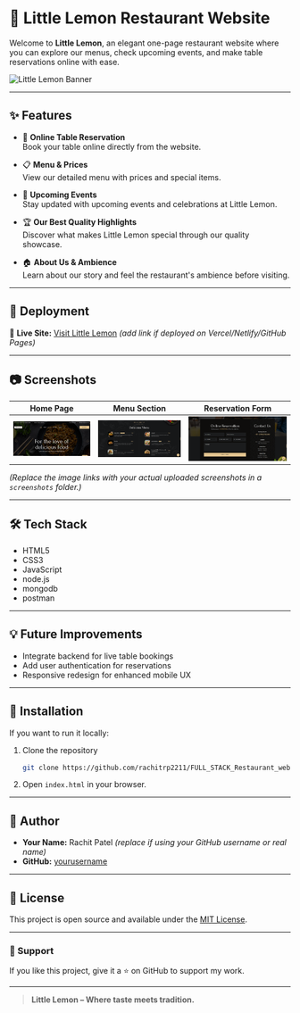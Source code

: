 # 🍋 Little Lemon Restaurant Website

Welcome to **Little Lemon**, an elegant one-page restaurant website where you can explore our menus, check upcoming events, and make table reservations online with ease.

![Little Lemon Banner](link-to-your-banner-or-screenshot-if-hosted)

---

## ✨ Features

- 📝 **Online Table Reservation**  
  Book your table online directly from the website.

- 📋 **Menu & Prices**  
  View our detailed menu with prices and special items.

- 🎉 **Upcoming Events**  
  Stay updated with upcoming events and celebrations at Little Lemon.

- 🏆 **Our Best Quality Highlights**  
  Discover what makes Little Lemon special through our quality showcase.

- 🏠 **About Us & Ambience**  
  Learn about our story and feel the restaurant's ambience before visiting.

---

## 🚀 Deployment

🔗 **Live Site:** [Visit Little Lemon](your-deployed-link-here) *(add link if deployed on Vercel/Netlify/GitHub Pages)*

---

## 📷 Screenshots

| Home Page | Menu Section | Reservation Form |
|---|---|---|
| ![Home](./screenshots/home.png) | ![Menu](./screenshots/menu.png) | ![Reservation](./screenshots/reservation.png) |

*(Replace the image links with your actual uploaded screenshots in a `screenshots` folder.)*

---

## 🛠️ Tech Stack

- HTML5
- CSS3
- JavaScript
- node.js
- mongodb
- postman

---

## 💡 Future Improvements

- Integrate backend for live table bookings
- Add user authentication for reservations
- Responsive redesign for enhanced mobile UX

---

## 📌 Installation

If you want to run it locally:

1. Clone the repository

    ```bash
    git clone https://github.com/rachitrp2211/FULL_STACK_Restaurant_website.git
    ```

2. Open `index.html` in your browser.

---

## 👤 Author

- **Your Name:** Rachit Patel *(replace if using your GitHub username or real name)*  
- **GitHub:** [yourusername](https://github.com/rachitrp2211)

---

## 📄 License

This project is open source and available under the [MIT License](LICENSE).

---

### 🌟 Support

If you like this project, give it a ⭐️ on GitHub to support my work.

---

> **Little Lemon – Where taste meets tradition.**
